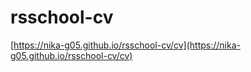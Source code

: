 # rsschool-cv  
[https://nika-g05.github.io/rsschool-cv/cv](https://nika-g05.github.io/rsschool-cv/cv)
